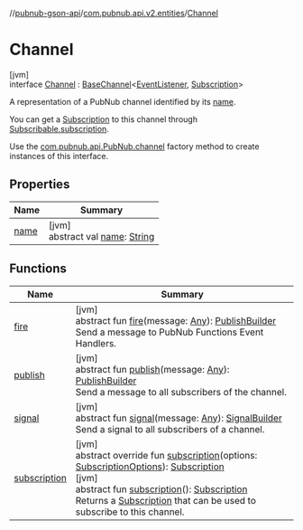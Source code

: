 //[pubnub-gson-api](../../../index.md)/[com.pubnub.api.v2.entities](../index.md)/[Channel](index.md)

# Channel

[jvm]\
interface [Channel](index.md) : [BaseChannel](../../../../../pubnub-core/pubnub-core-api/pubnub-core-api/com.pubnub.api.v2.entities/-base-channel/index.md)&lt;[EventListener](../../com.pubnub.api.v2.callbacks/-event-listener/index.md), [Subscription](../../com.pubnub.api.v2.subscriptions/-subscription/index.md)&gt; 

A representation of a PubNub channel identified by its [name](../../../../../pubnub-core/pubnub-core-api/com.pubnub.api.v2.entities/-channel/name.md).

You can get a [Subscription](../../com.pubnub.api.v2.subscriptions/-subscription/index.md) to this channel through [Subscribable.subscription](../../../../../pubnub-core/pubnub-core-api/pubnub-core-api/com.pubnub.api.v2.entities/-subscribable/subscription.md).

Use the [com.pubnub.api.PubNub.channel](../../com.pubnub.api/-pub-nub/channel.md) factory method to create instances of this interface.

## Properties

| Name | Summary |
|---|---|
| [name](index.md#-1931444638%2FProperties%2F126356644) | [jvm]<br>abstract val [name](index.md#-1931444638%2FProperties%2F126356644): [String](https://kotlinlang.org/api/latest/jvm/stdlib/kotlin/-string/index.html) |

## Functions

| Name | Summary |
|---|---|
| [fire](fire.md) | [jvm]<br>abstract fun [fire](fire.md)(message: [Any](https://kotlinlang.org/api/latest/jvm/stdlib/kotlin/-any/index.html)): [PublishBuilder](../../com.pubnub.api.v2.endpoints.pubsub/-publish-builder/index.md)<br>Send a message to PubNub Functions Event Handlers. |
| [publish](publish.md) | [jvm]<br>abstract fun [publish](publish.md)(message: [Any](https://kotlinlang.org/api/latest/jvm/stdlib/kotlin/-any/index.html)): [PublishBuilder](../../com.pubnub.api.v2.endpoints.pubsub/-publish-builder/index.md)<br>Send a message to all subscribers of the channel. |
| [signal](signal.md) | [jvm]<br>abstract fun [signal](signal.md)(message: [Any](https://kotlinlang.org/api/latest/jvm/stdlib/kotlin/-any/index.html)): [SignalBuilder](../../com.pubnub.api.v2.endpoints.pubsub/-signal-builder/index.md)<br>Send a signal to all subscribers of a channel. |
| [subscription](index.md#1711906756%2FFunctions%2F126356644) | [jvm]<br>abstract override fun [subscription](index.md#1711906756%2FFunctions%2F126356644)(options: [SubscriptionOptions](../../../../../pubnub-core/pubnub-core-api/pubnub-core-api/com.pubnub.api.v2.subscriptions/-subscription-options/index.md)): [Subscription](../../com.pubnub.api.v2.subscriptions/-subscription/index.md)<br>[jvm]<br>abstract fun [subscription](subscription.md)(): [Subscription](../../com.pubnub.api.v2.subscriptions/-subscription/index.md)<br>Returns a [Subscription](../../com.pubnub.api.v2.subscriptions/-subscription/index.md) that can be used to subscribe to this channel. |

